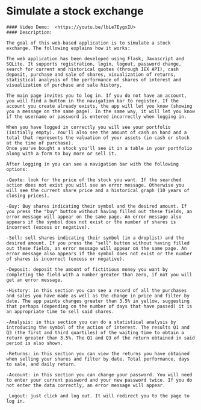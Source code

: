 # Simulate a stock exchange
    #### Video Demo:  <https://youtu.be/lbLe7EygxIU>
    #### Description:

    The goal of this web-based application is to simulate a stock exchange. The following explains how it works:

    The web application has been developed using Flask, Javascript and SQLite. It supports registration, login, logout, password change, search for current and historical quotes (through IEX API), cash deposit, purchase and sale of shares, visualization of returns, statistical analysis of the performance of shares of interest and visualization of purchase and sale history,

    The main page invites you to log in. If you do not have an account, you will find a button in the navigation bar to register. If the account you create already exists, the app will let you know (showing you a message on the same page). In the same way, it will let you know if the username or password is entered incorrectly when logging in.

    When you have logged in correctly you will see your portfolio (initially empty). You'll also see the amount of cash on hand and a total that represents the valuation of your assets (in cash or stock at the time of purchase).
    Once you've bought a stock you'll see it in a table in your portfolio along with a form to buy more or sell it.

    After logging in you can see a navigation bar with the following options:

    -Quote: look for the price of the stock you want. If the searched action does not exist you will see an error message. Otherwise you will see the current share price and a historical graph (10 years of closing prices).

    -Buy: Buy shares indicating their symbol and the desired amount. If you press the "buy" button without having filled out these fields, an error message will appear on the same page. An error message also appears if the symbol does not exist or the number of shares is incorrect (excess or negative).

    -Sell: sell shares indicating their symbol (in a droplist) and the desired amount. If you press the "sell" button without having filled out these fields, an error message will appear on the same page. An error message also appears if the symbol does not exist or the number of shares is incorrect (excess or negative).

    -Deposit: deposit the amount of fictitious money you want by completing the field with a number greater than zero, if not you will get an error message.

    -History: in this section you can see a record of all the purchases and sales you have made as well as the change in price and filter by date. The app paints changes greater than 3.5% in yellow, suggesting that perhaps (depending on the number of days that have passed) it is an appropriate time to sell said shares.

    -Analysis: in this section you can do a statistical analysis by introducing the symbol of the action of interest. The results Q1 and Q3 (the first and third quartiles) of the waiting time to obtain a return greater than 3.5%. The Q1 and Q3 of the return obtained in said period is also shown.

    -Returns: in this section you can view the returns you have obtained when selling your shares and filter by date. Total performance, days to sale, and daily return.

    -Account: in this section you can change your password. You will need to enter your current password and your new password twice. If you do not enter the data correctly, an error message will appear.

    _Logout: just click and log out. It will redirect you to the page to log in.








